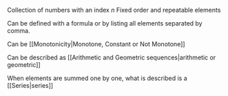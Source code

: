 Collection of numbers with an index $n$
Fixed order and repeatable elements

Can be defined with a formula or by listing all elements separated by comma.

Can be [[Monotonicity|Monotone, Constant or Not Monotone]]

Can be described as [[Arithmetic and Geometric sequences|arithmetic or geometric]]

When elements are summed one by one, what is described is a [[Series|series]]
